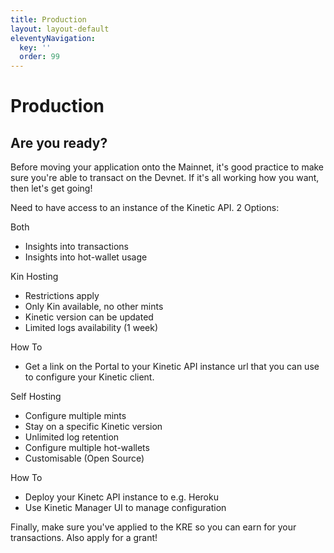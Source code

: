 ```yaml
---
title: Production
layout: layout-default
eleventyNavigation:
  key: ''
  order: 99
---
```

# Production

## Are you ready?
Before moving your application onto the Mainnet, it's good practice to make sure you're able to transact on the Devnet. If it's all working how you want, then let's get going!


Need to have access to an instance of the Kinetic API.
2 Options:

Both
- Insights into transactions
- Insights into hot-wallet usage

Kin Hosting
- Restrictions apply
- Only Kin available, no other mints
- Kinetic version can be updated
- Limited logs availability (1 week)

How To
- Get a link on the Portal to your Kinetic API instance url that you can use to configure your Kinetic client.

Self Hosting
- Configure multiple mints
- Stay on a specific Kinetic version
- Unlimited log retention
- Configure multiple hot-wallets
- Customisable (Open Source)

How To
- Deploy your Kinetc API instance to e.g. Heroku
- Use Kinetic Manager UI to manage configuration

Finally, make sure you've applied to the KRE so you can earn for your transactions. Also apply for a grant!
